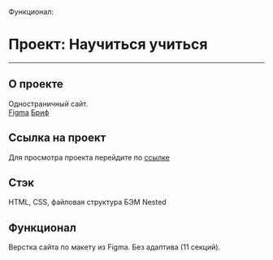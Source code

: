 
Функционал: 

# Проект: Научиться учиться
------
## О проекте
Одностраничный сайт.  
[Figma]([https://www.figma.com/file/QM6Z5XGSrHnQ5GnSpIl1yE/Sprint-3_-Russia-_-desktop-%2B-mobile-(Copy)?node-id=62863%3A870](https://www.figma.com/proto/4Xj9xAwUzLNv6W7AEVcMnx/long-brief?page-id=0%3A1&node-id=11900%3A243&viewport=241%2C48%2C0.09&scaling=min-zoom))
[Бриф](https://code.s3.yandex.net/web-plus/project-1/sprint-2-brief.pdf)

## Ссылка на проект
Для просмотра проекта перейдите по [ссылке](https://kapitan4ever.github.io/learn-to-learn/index.html)

## Стэк
HTML, CSS, файловая структура БЭМ Nested

## Функционал
Верстка сайта по макету из Figma. Без адаптива (11 секций).
